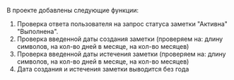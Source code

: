  В проекте добавлены следующие функции:
1. Проверка ответа пользователя на запрос статуса заметки "Активна" "Выполнена".
2. Проверка введенной даты создания заметки (проверяем на: длину символов, на кол-во дней в месяце, на кол-во месяцев)
3. Проверка введенной даты истечения заметки (проверяем на: длину символов, на кол-во дней в месяце, на кол-во месяцев)
4. Дата создания и истечения заметки выводится без года
